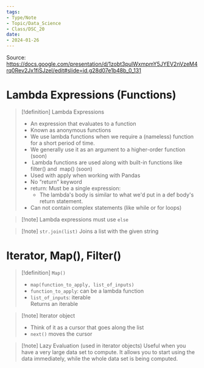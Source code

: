 ```yaml
---
tags:
- Type/Note
- Topic/Data_Science
- Class/DSC_20
date:
- 2024-01-26
---
```


Source: https://docs.google.com/presentation/d/1zobt3pulWxmpmY5JYEV2nVzeM4rq0Rev2Jx1fiSJzeI/edit#slide=id.g28d07e1b48b_0_131

# Lambda Expressions (Functions)

> [!definition] Lambda Expressions
> - An expression that evaluates to a function  
> - Known as anonymous functions  
> - We use lambda functions when we require a (nameless) function for a short period of time.  
> - We generally use it as an argument to a higher-order function (soon)  
> -  Lambda functions are used along with built-in functions like filter() and  map() (soon)  
> - Used with apply when working with Pandas  
> - No “return” keyword  
> - return: Must be a single expression:  
> 	- The lambda's body is similar to what we'd put in a def body's return statement.  
> - Can not contain complex statements (like while or for loops)  

> [!note] Lambda expressions must use `else`

> [!note] `str.join(list)` Joins a list with the given string

# Iterator, Map(), Filter()

> [!definition] `Map()`
> - `map(function_to_apply, list_of_inputs)`  
> - `function_to_apply`: can be a lambda function  
> - `list_of_inputs`: iterable  
> Returns an iterable  

> [!note] Iterator object
> - Think of it as a cursor that goes along the list  
> - `next()` moves the cursor  

> [!note] Lazy Evaluation (used in iterator objects)
> Useful when you have a very large data set to compute. It allows you to start using the data immediately, while the whole data set is being computed.  
